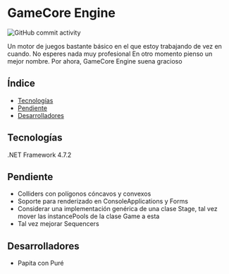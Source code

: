 # GameCore Engine
![GitHub commit activity](https://img.shields.io/github/commit-activity/m/PapitaConPure/gamecore-engine)

Un motor de juegos bastante básico en el que estoy trabajando de vez en cuando. No esperes nada muy profesional
En otro momento pienso un mejor nombre. Por ahora, GameCore Engine suena gracioso

## Índice
* [Tecnologías](#tecnologías)
* [Pendiente](#pendiente)
* [Desarrolladores](#desarrolladores)

## Tecnologías
.NET Framework 4.7.2

## Pendiente
* Colliders con polígonos cóncavos y convexos
* Soporte para renderizado en ConsoleApplications y Forms
* Considerar una implementación genérica de una clase Stage, tal vez mover las instancePools de la clase Game a esta
* Tal vez mejorar Sequencers

## Desarrolladores
* Papita con Puré
